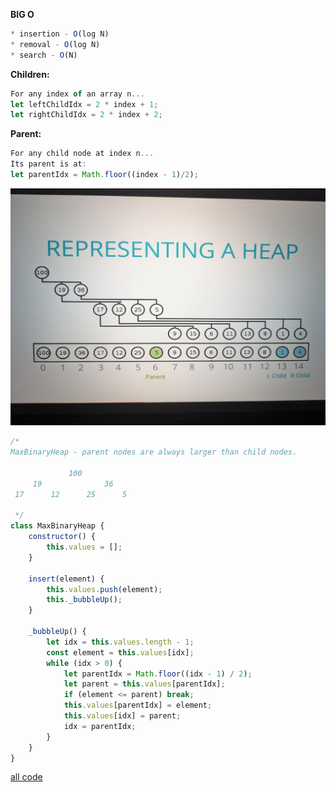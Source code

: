 <b>BIG O</b>
```javascript
* insertion - O(log N)
* removal - O(log N)
* search - O(N)
```
<b>Children:</b>
```javascript
For any index of an array n...
let leftChildIdx = 2 * index + 1;
let rightChildIdx = 2 * index + 2;
```
<b>Parent:</b>
```javascript
For any child node at index n...
Its parent is at:
let parentIdx = Math.floor((index - 1)/2);
```
![heap](img/heap.jpeg)
```javascript
/*
MaxBinaryHeap - parent nodes are always larger than child nodes.

             100
     19              36
 17      12      25      5
 
 */
class MaxBinaryHeap {
    constructor() {
        this.values = [];
    }

    insert(element) {
        this.values.push(element);
        this._bubbleUp();
    }

    _bubbleUp() {
        let idx = this.values.length - 1;
        const element = this.values[idx];
        while (idx > 0) {
            let parentIdx = Math.floor((idx - 1) / 2);
            let parent = this.values[parentIdx];
            if (element <= parent) break;
            this.values[parentIdx] = element;
            this.values[idx] = parent;
            idx = parentIdx;
        }
    }
}
```
[all code](max-binary-heap.js)
